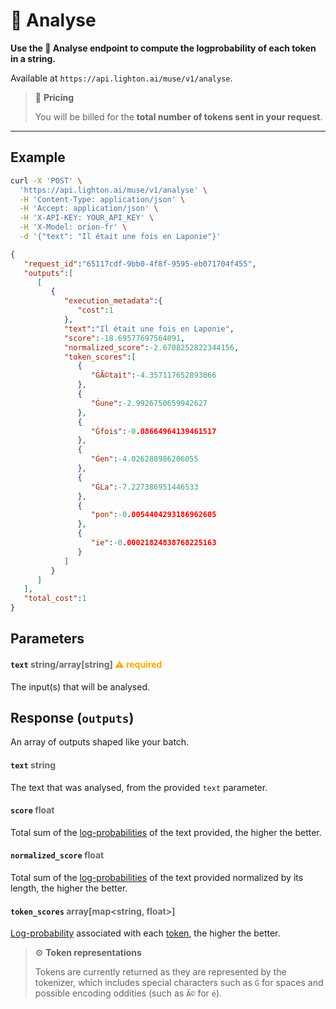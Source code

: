 # 🧪 Analyse

**Use the 🧪 Analyse endpoint to compute the logprobability of each token in a string.**

Available at ```https://api.lighton.ai/muse/v1/analyse```.

> 💸️ **Pricing**
>
> You will be billed for the **total number of tokens sent in your request**.

---

## Example


```bash title="Request"
curl -X 'POST' \
  'https://api.lighton.ai/muse/v1/analyse' \
  -H 'Content-Type: application/json' \
  -H 'Accept: application/json' \
  -H 'X-API-KEY: YOUR_API_KEY' \
  -H 'X-Model: orion-fr' \
  -d '{"text": "Il était une fois en Laponie"}'
```


```json title="Response (JSON)"
{
   "request_id":"65117cdf-9bb0-4f8f-9595-eb071704f455",
   "outputs":[
      [
         {
            "execution_metadata":{
               "cost":1
            },
            "text":"Il était une fois en Laponie",
            "score":-18.69577697564091,
            "normalized_score":-2.6708252822344156,
            "token_scores":[
               {
                  "ĠÃ©tait":-4.357117652893066
               },
               {
                  "Ġune":-2.9926750659942627
               },
               {
                  "Ġfois":-0.08664964139461517
               },
               {
                  "Ġen":-4.026288986206055
               },
               {
                  "ĠLa":-7.227386951446533
               },
               {
                  "pon":-0.0054404293186962605
               },
               {
                  "ie":-0.00021824838768225163
               }
            ]
         }
      ]
   ],
   "total_cost":1
}
```

## Parameters

#### `text` <span style="color:DimGray">string/array[string]</span> <span style="color:orange">⚠️ required</span>

The input(s) that will be analysed.

## Response (`outputs`)

An array of outputs shaped like your batch.

#### `text` <span style="color:DimGray">string</span>

The text that was analysed, from the provided `text` parameter. 

#### `score` <span style="color:DimGray">float</span>

Total sum of the [log-probabilities](/home/concepts#likelihood) of the text provided, the higher the better.

#### `normalized_score` <span style="color:DimGray">float</span>

Total sum of the [log-probabilities](/home/concepts#likelihood) of the text provided normalized by its length, the higher the better.

#### `token_scores` <span style="color:DimGray">array[map<string, float>]</span>

[Log-probability](/home/concepts#likelihood) associated with each [token](/home/concepts#tokens), the higher the better.  

> ⚙️ **Token representations**
>
>Tokens are currently returned as they are represented by the tokenizer, which includes special characters such as `Ġ`
for spaces and possible encoding oddities (such as `Ã©` for `é`). 
